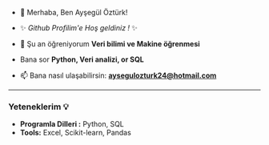 - 👋 Merhaba, Ben Ayşegül Öztürk!
- ✨ _Github Profilim'e Hoş geldiniz !_ ✨ 

- 🌱 Şu an öğreniyorum **Veri bilimi ve Makine öğrenmesi**
  

-  Bana sor  **Python, Veri analizi, or SQL**

-  📫 Bana nasıl ulaşabilirsin: **[aysegulozturk24@hotmail.com](mailto:aysegulozturk2406@hotmail.com)**


  ---

  ### Yeteneklerim 💡  
- **Programla Dilleri :** Python, SQL  
- **Tools:**  Excel, Scikit-learn, Pandas  

